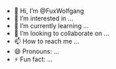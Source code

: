 - 👋 Hi, I’m @FuxWolfgang
- 👀 I’m interested in ...
- 🌱 I’m currently learning ...
- 💞️ I’m looking to collaborate on ...
- 📫 How to reach me ...
- 😄 Pronouns: ...
- ⚡ Fun fact: ...

<!---
FuxWolfgang/FuxWolfgang is a ✨ special ✨ repository because its `README.md` (this file) appears on your GitHub profile.
You can click the Preview link to take a look at your changes.
--->
